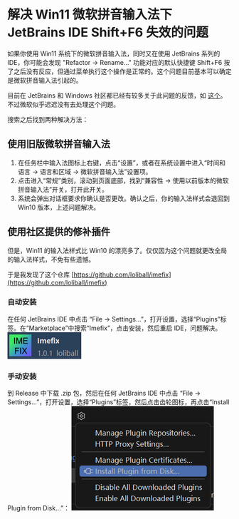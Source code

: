 # 解决 Win11 微软拼音输入法下 JetBrains IDE Shift+F6 失效的问题
如果你使用 Win11 系统下的微软拼音输入法，同时又在使用 JetBrains 系列的 IDE，你可能会发现 "Refactor -> Rename..." 功能对应的默认快捷键 Shift+F6 按了之后没有反应，但通过菜单执行这个操作是正常的。这个问题目前基本可以确定是微软拼音输入法引起的。

目前在 JetBrains 和 Windows 社区都已经有较多关于此问题的反馈，如 [这个](https://answers.microsoft.com/zh-hans/windows/forum/all/%E5%BE%AE%E8%BD%AF%E6%8B%BC%E9%9F%B3%E8%BE%93/456b9c2a-b4cd-4add-b84f-4c174afced32?page=15)。不过微软似乎迟迟没有去处理这个问题。

搜索之后找到两种解决方法：

## 使用旧版微软拼音输入法

1. 在任务栏中输入法图标上右键，点击“设置”，或者在系统设置中进入“时间和语言 -> 语言和区域 -> 微软拼音输入法”设置项。
2. 点击进入“常规”类别，滚动到页面底部，找到“兼容性 -> 使用以前版本的微软拼音输入法”开关，打开此开关。
3. 系统会弹出对话框要求你确认是否更改。确认之后，你的输入法样式会退回到 Win10 版本，上述问题解决。

## 使用社区提供的修补插件

但是，Win11 的输入法样式比 Win10 的漂亮多了。仅仅因为这个问题就更改全局的输入法样式，不免有些遗憾。

于是我发现了这个仓库 [https://github.com/loliball/imefix](https://github.com/loliball/imefix)

### 自动安装

在任何 JetBrains IDE 中点击 “File -> Settings...”，打开设置，选择“Plugins”标签。在“Marketplace”中搜索“Imefix”，点击安装，然后重启 IDE，问题解决。
![1715925999297](image/Win11微软拼音输入法下JetBrainsIDEShiftF6失效问题/1715925999297.png)

### 手动安装

到 Release 中下载 .zip 包，然后在任何 JetBrains IDE 中点击 “File -> Settings...”，打开设置，选择“Plugins”标签，然后点击齿轮图标，再点击“Install Plugin from Disk...”：
![1715926014689](image/Win11微软拼音输入法下JetBrainsIDEShiftF6失效问题/1715926014689.png)
